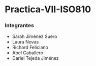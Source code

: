 # Practica-VII-ISO810

### Integrantes 
* Sarah Jiménez Suero 
* Laura Novas  
* Richard Feliciano 
* Abel Caballero 
* Dariel Tejeda Jiménez  

